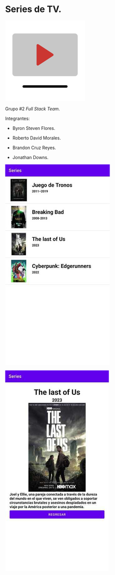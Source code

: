 # Series de TV.
![alt text](https://github.com/Stevflg/Series/blob/master/screenshots/apk.jpg?raw=true)

Grupo #2 *Full Stack Team*.

Integrantes:

- Byron Steven Flores.

- Roberto David Morales.

- Brandon Cruz Reyes.

- Jonathan Downs.

![alt text](https://github.com/Stevflg/Series/blob/master/screenshots/01.jpg?raw=true)

![alt text](https://github.com/Stevflg/Series/blob/master/screenshots/02.jpg?raw=true)
